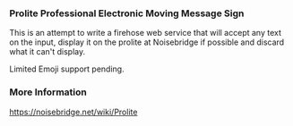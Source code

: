 ### Prolite Professional Electronic Moving Message Sign

This is an attempt to write a firehose web service that will accept any text on the input, display it on the prolite at Noisebridge if possible and discard what it can't display.

Limited Emoji support pending.

### More Information

https://noisebridge.net/wiki/Prolite
